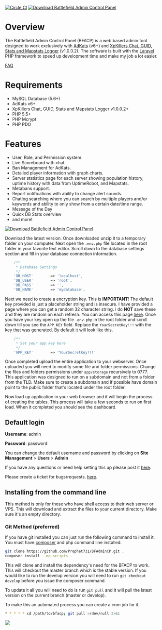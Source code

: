[![Circle CI](https://circleci.com/gh/Prophet731/BFAdminCP.svg?style=svg)](https://circleci.com/gh/Prophet731/BFAdminCP) [![Download Battlefield Admin Control Panel](https://img.shields.io/sourceforge/dt/bfacp.svg)](https://sourceforge.net/projects/bfacp/files/latest/download)

# Overview
The Battlefield Admin Control Panel (BFACP) is a web based admin tool designed to work exclusively with [AdKats](https://github.com/AdKats/AdKats) (v6+) and [XpKillers Chat, GUID, Stats and Mapstats Logger](https://forum.myrcon.com/showthread.php?6698) (v1.0.0.2). The software is built with the [Laravel](http://laravel.com/) PHP framework to speed up development time and make my job a lot easier.

[FAQ](https://github.com/Prophet731/BFAdminCP/wiki/FAQ)

# Requirements

* MySQL Database (5.6+)
* AdKats v6+
* XpKillers Chat, GUID, Stats and Mapstats Logger v1.0.0.2+
* PHP 5.5+
* PHP Mcrypt
* PHP PDO

# Features

* User, Role, and Permission system.
* Live Scoreboard with chat.
* Ban Management for AdKats.
* Detailed player information with graph charts.
* Server statistics page for each server showing population history, uptime history with data from UptimeRobot, and Mapstats.
* Metabans support.
* Report notifications with ability to change alert sounds.
* Chatlog searching where you can search by multiple players and/or keywords and ability to only show from a certain date/time range.
* Message of the Day
* Quick DB Stats overview
* and more!


[![Download Battlefield Admin Control Panel](https://a.fsdn.com/con/app/sf-download-button)](https://sourceforge.net/projects/bfacp/files/latest/download)

Download the latest version. Once downloaded unzip it to a temporary folder on your computer. Next open the `.env.php` file located in the root folder in your favorite text editor. Scroll down to the database settings section and fill in your database connection information.

```PHP
    /**
     * Database Settings
     */
    'DB_HOST'        => 'localhost',
    'DB_USER'        => 'root',
    'DB_PASS'        => '',
    'DB_NAME'        => 'mydatabase',
```

Next we need to create a encryption key. This is **IMPORTANT**! The default key provided is just a placeholder string and is insecure. I have provided a page where you can get a random 32 character string. I do **NOT** save these and they are random on each refresh. You can access this page [here](https://api.gamerethos.net/random_key). Once you have your key open up the file `.env.php` in the root folder and scroll down till you see the `APP_KEY` field. Replace the `YourSecretKey!!!` with the key that was generated. By default it will look like this.

```PHP
    /**
     * Set your app key here
     */
    'APP_KEY'        => 'YourSecretKey!!!'
```

Once completed upload the entire application to your webserver. Once uploaded you will need to modify some file and folder permissions. Change the files and folders permissions under `app/storage` recursively to 0777. This application was designed to run on a subdomain and not from a folder from the TLD. Make sure to create a subdomain and if possible have domain point to the public folder that's located under the root folder.

Now load up application in your web browser and it will begin the process of creating the tables. This process will take a few seconds to run on first load. When it completed you should see the dashboard.

## Default login

**Username**: admin

**Password**: password

You can change the default username and password by clicking on **Site Management** > **Users** > **Admin**

If you have any questions or need help setting this up please post it [here](http://www.adkgamers.com/forum/265-adk-web-dev-support/).

Please create a ticket for bugs/requests. [here](https://github.com/Prophet731/BFAdminCP/issues).

## Installing from the command line

This method is only for those who have shell access to their web server or VPS. This will download and extract the files to your current directory. Make sure it's an empty directory.

### Git Method (preferred)

If you have git installed you can just run the following command to install it. You must have [composer](https://getcomposer.org/doc/00-intro.md) and php command line installed.

```bash
git clone https://github.com/Prophet731/BFAdminCP.git .
composer install --no-scripts
```

This will clone and install the dependency's need for the BFACP to work. This will checkout the master branch which is the stable version. If you would like to run the develop version you will need to run `git checkout develop` before you issue the composer command.

To update it all you will need to do is run `git pull` and it will pull the latest version on the current branch (master or develop).

To make this an automated process you can create a cron job for it.

```bash
* * * * * cd /path/to/bfacp; git pull >/dev/null 2>&1
```

<a href="https://goo.gl/8BlTk2" target="_blank"><img src="https://raw.githubusercontent.com/ColColonCleaner/AdKats/master/images/AdKats_Docs_Donate.jpg"></a>
